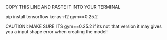 COPY THIS LINE AND PASTE IT INTO YOUR TERMINAL

pip install tensorflow keras-rl2 gym==0.25.2

CAUTION!: MAKE SURE ITS gym==0.25.2 if its not that version it may gives you a input shape error when creating the model!
